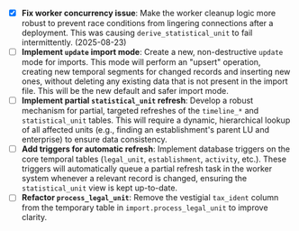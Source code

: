 - [x] **Fix worker concurrency issue**: Make the worker cleanup logic more robust to prevent race conditions from lingering connections after a deployment. This was causing `derive_statistical_unit` to fail intermittently. (2025-08-23)
- [ ] **Implement `update` import mode**: Create a new, non-destructive `update` mode for imports. This mode will perform an "upsert" operation, creating new temporal segments for changed records and inserting new ones, without deleting any existing data that is not present in the import file. This will be the new default and safer import mode.
- [ ] **Implement partial `statistical_unit` refresh**: Develop a robust mechanism for partial, targeted refreshes of the `timeline_*` and `statistical_unit` tables. This will require a dynamic, hierarchical lookup of all affected units (e.g., finding an establishment's parent LU and enterprise) to ensure data consistency.
- [ ] **Add triggers for automatic refresh**: Implement database triggers on the core temporal tables (`legal_unit`, `establishment`, `activity`, etc.). These triggers will automatically queue a partial refresh task in the worker system whenever a relevant record is changed, ensuring the `statistical_unit` view is kept up-to-date.
- [ ] **Refactor `process_legal_unit`**: Remove the vestigial `tax_ident` column from the temporary table in `import.process_legal_unit` to improve clarity.
